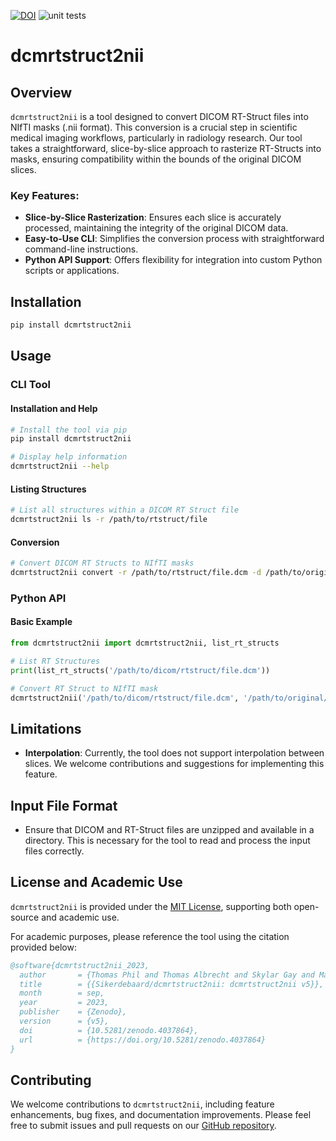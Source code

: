 [![DOI](https://zenodo.org/badge/DOI/10.5281/zenodo.4037864.svg)](https://doi.org/10.5281/zenodo.4037864)
![unit tests](https://github.com/Sikerdebaard/dcmrtstruct2nii/workflows/Unit%20Tests/badge.svg)

# dcmrtstruct2nii

## Overview
`dcmrtstruct2nii` is a tool designed to convert DICOM RT-Struct files into NIfTI masks (.nii format). This conversion is a crucial step in scientific medical imaging workflows, particularly in radiology research. Our tool takes a straightforward, slice-by-slice approach to rasterize RT-Structs into masks, ensuring compatibility within the bounds of the original DICOM slices.

### Key Features:
- **Slice-by-Slice Rasterization**: Ensures each slice is accurately processed, maintaining the integrity of the original DICOM data.
- **Easy-to-Use CLI**: Simplifies the conversion process with straightforward command-line instructions.
- **Python API Support**: Offers flexibility for integration into custom Python scripts or applications.

## Installation

```bash
pip install dcmrtstruct2nii
```

## Usage

### CLI Tool

#### Installation and Help
```bash
# Install the tool via pip
pip install dcmrtstruct2nii

# Display help information
dcmrtstruct2nii --help
```

#### Listing Structures
```bash
# List all structures within a DICOM RT Struct file
dcmrtstruct2nii ls -r /path/to/rtstruct/file
```

#### Conversion
```bash
# Convert DICOM RT Structs to NIfTI masks
dcmrtstruct2nii convert -r /path/to/rtstruct/file.dcm -d /path/to/original/extracted/dicom -o /output/path
```

### Python API

#### Basic Example
```python
from dcmrtstruct2nii import dcmrtstruct2nii, list_rt_structs

# List RT Structures
print(list_rt_structs('/path/to/dicom/rtstruct/file.dcm'))

# Convert RT Struct to NIfTI mask
dcmrtstruct2nii('/path/to/dicom/rtstruct/file.dcm', '/path/to/original/extracted/dicom/files', '/output/path')
```

## Limitations

- **Interpolation**: Currently, the tool does not support interpolation between slices. We welcome contributions and suggestions for implementing this feature.

## Input File Format

- Ensure that DICOM and RT-Struct files are unzipped and available in a directory. This is necessary for the tool to read and process the input files correctly.

## License and Academic Use

`dcmrtstruct2nii` is provided under the [MIT License](https://github.com/Sikerdebaard/dcmrtstruct2nii/blob/master/LICENSE), supporting both open-source and academic use.

For academic purposes, please reference the tool using the citation provided below:

```bibtex
@software{dcmrtstruct2nii_2023,
  author       = {Thomas Phil and Thomas Albrecht and Skylar Gay and Mathis Ersted Rasmussen},
  title        = {{Sikerdebaard/dcmrtstruct2nii: dcmrtstruct2nii v5}},
  month        = sep,
  year         = 2023,
  publisher    = {Zenodo},
  version      = {v5},
  doi          = {10.5281/zenodo.4037864},
  url          = {https://doi.org/10.5281/zenodo.4037864}
}
```

## Contributing

We welcome contributions to `dcmrtstruct2nii`, including feature enhancements, bug fixes, and documentation improvements. Please feel free to submit issues and pull requests on our [GitHub repository](https://github.com/Sikerdebaard/dcmrtstruct2nii).
